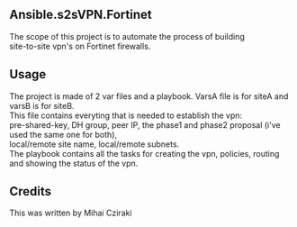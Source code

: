 <snippet>
  <content>

## Ansible.s2sVPN.Fortinet

The scope of this project is to automate the process of building 
<br>site-to-site vpn's on Fortinet firewalls.
<br>
 

## Usage

The project is made of 2 var files and a playbook. VarsA file is for siteA and varsB is for siteB.
<br> This file contains everyting that is needed to establish the vpn: 
<br>pre-shared-key, DH group, peer IP, the phase1 and phase2 proposal (i've used the same one for both),
<br>local/remote site name, local/remote subnets.
<br>The playbook contains all the tasks for creating the vpn, policies, routing and showing the status of the vpn.
  
## Credits
This was written by Mihai Cziraki
</content>
</snippet>
